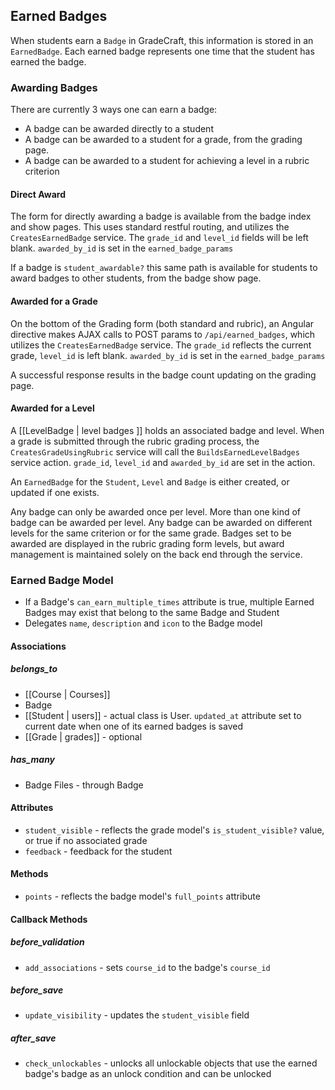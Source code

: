 ## Earned Badges

When students earn a  `Badge` in GradeCraft, this information is stored in an `EarnedBadge`. Each earned badge represents one time that the student has earned the badge.

### Awarding Badges

There are currently 3 ways one can earn a badge:

  * A badge can be awarded directly to a student
  * A badge can be awarded to a student for a grade, from the grading page.
  * A badge can be awarded to a student for achieving a level in a rubric criterion

#### Direct Award

The form for directly awarding a badge is available from the badge index and show pages. This uses standard restful routing, and utilizes the `CreatesEarnedBadge` service. The `grade_id` and `level_id` fields will be left blank. `awarded_by_id` is set in the `earned_badge_params`

If a badge is `student_awardable?` this same path is available for students to award badges to other students, from the badge show page.


#### Awarded for a Grade

On the bottom of the Grading form (both standard and rubric), an Angular directive makes AJAX calls to  POST params to `/api/earned_badges`, which utilizes the `CreatesEarnedBadge` service. The `grade_id` reflects the current grade, `level_id` is left blank. `awarded_by_id` is set in the `earned_badge_params`

A successful response results in the badge count updating on the grading page.

#### Awarded for a Level

A [[LevelBadge | level badges ]] holds an associated badge and level. When a grade is submitted through the rubric grading process, the `CreatesGradeUsingRubric` service will call the `BuildsEarnedLevelBadges` service action.  `grade_id`, `level_id` and `awarded_by_id` are set in the action.

An `EarnedBadge` for the `Student`, `Level` and `Badge` is either created, or updated if one exists.

Any badge can only be awarded once per level. More than one kind of badge can be awarded per level. Any badge can be awarded on different levels for the same criterion or for the same grade. Badges set to be awarded are displayed in the rubric grading form levels, but award management is maintained solely on the back end through the service.

### Earned Badge Model

  * If a Badge's `can_earn_multiple_times` attribute is true, multiple Earned Badges may exist that belong to the same Badge and Student
  * Delegates `name`, `description` and `icon` to the Badge model

#### Associations

##### belongs_to

  * [[Course | Courses]]
  * Badge
  * [[Student | users]] - actual class is User. `updated_at` attribute set to current date when one of its earned badges is saved
  * [[Grade | grades]] - optional

##### has_many

  * Badge Files - through Badge

#### Attributes

  * `student_visible` - reflects the grade model's `is_student_visible?` value, or true if no associated grade
  * `feedback` - feedback for the student

#### Methods

  * `points` - reflects the badge model's `full_points` attribute

#### Callback Methods

##### before_validation

  * `add_associations` - sets `course_id` to the badge's `course_id`

##### before_save

  * `update_visibility` - updates the `student_visible` field

##### after_save

  * `check_unlockables` - unlocks all unlockable objects that use the earned badge's badge as an unlock condition and can be unlocked
